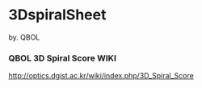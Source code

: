 # 3DspiralSheet 
by. QBOL

### QBOL 3D Spiral Score WIKI
http://optics.dgist.ac.kr/wiki/index.php/3D_Spiral_Score
